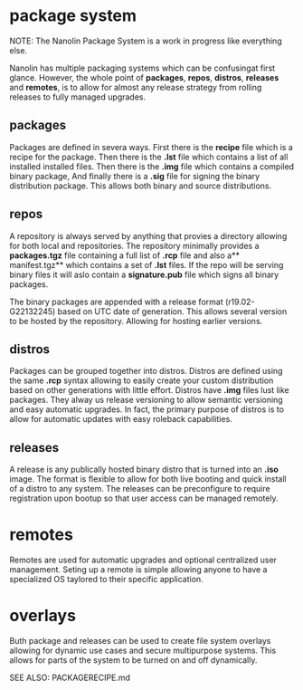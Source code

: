 # package system

NOTE: The Nanolin Package System is a work in progress like everything else.

Nanolin has multiple packaging systems which can be confusingat first glance.
However, the whole point of **packages**, **repos**, **distros**, **releases**
and **remotes**, is to allow for almost any release strategy from rolling
releases to fully managed upgrades.

## packages

Packages are defined in severa ways. First there is the **recipe** file which is
a recipe for the package. Then there is the **.lst** file which contains a list
of all installed installed files. Then there is the **.img** file which contains
a compiled binary package, And finally there is a  **.sig** file for signing the
binary distribution package. This allows both binary and source distributions.

## repos

A repository is always served by anything that provies a directory allowing for
both local and repositories. The repository minimally provides a **packages.tgz**
file containing a full list of **.rcp** file and also a** manifest.tgz** which
contains a set of **.lst** files. If the repo will be serving binary files it
will aslo contain a **signature.pub** file which signs all binary packages.

The binary packages are appended with a release format (r19.02-G22132245) based
on UTC date of generation. This allows several version to be hosted by the
repository. Allowing for hosting earlier versions. 
 
## distros

Packages can be grouped together into distros. Distros are defined using the same
**.rcp** syntax allowing to easily create your custom distribution based on 
other generations with little effort. Distros have **.img** files lust like
packages. They alway us release versioning to allow semantic versioning and easy
automatic upgrades. In fact, the primary purpose of distros is to allow for
automatic updates with easy roleback capabilities.

## releases

A release is any publically hosted binary distro that is turned into an **.iso**
image. The format is flexible to allow for both live booting and quick install of
a distro to any system. The releases can be preconfigure to require registration
upon bootup so that user access can be managed remotely.

# remotes

Remotes are used for automatic upgrades and optional centralized user management.
Seting up a remote is simple allowing anyone to have a specialized OS taylored to
their specific application.

# overlays

Buth package and releases can be used to create file system overlays allowing for
dynamic use cases and secure multipurpose systems. This allows for parts of the
system to be turned on and off dynamically. 

SEE ALSO: PACKAGERECIPE.md
